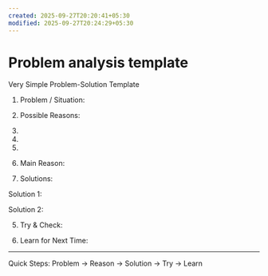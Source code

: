 ```yaml
---
created: 2025-09-27T20:20:41+05:30
modified: 2025-09-27T20:24:29+05:30
---
```


# Problem analysis template

Very Simple Problem-Solution Template

1. Problem / Situation:

2. Possible Reasons:

1. 

2. 

3. 


3. Main Reason:

4. Solutions:

Solution 1:

Solution 2:


5. Try & Check:

6. Learn for Next Time:


---

Quick Steps: Problem → Reason → Solution → Try → Learn

